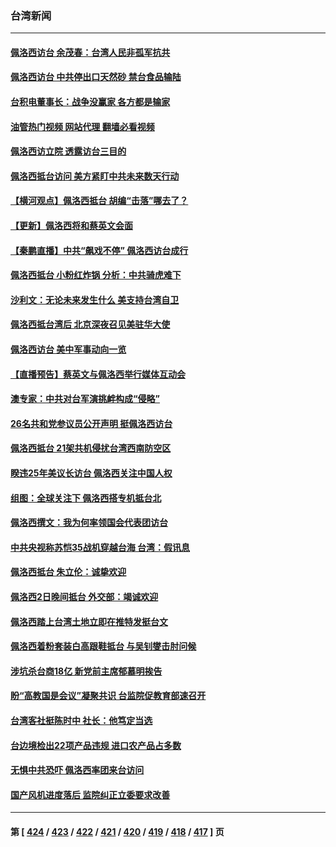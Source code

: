### 台湾新闻
---
#### [佩洛西访台 余茂春：台湾人民非孤军抗共](../../pages/ncid1349361/n13794306.md?08031245) 
#### [佩洛西访台 中共停出口天然砂 禁台食品输陆](../../pages/ncid1349361/n13794300.md?08031245) 
#### [台积电董事长：战争没赢家 各方都是输家](../../pages/ncid1349361/n13794320.md?08031245) 
#### [油管热门视频 网站代理 翻墙必看视频](http://209.222.30.114:81/youtube.html?08031245)
#### [佩洛西访立院 透露访台三目的](../../pages/ncid1349361/n13794333.md?08031245) 
#### [佩洛西抵台访问 美方紧盯中共未来数天行动](../../pages/ncid1349361/n13794244.md?08031245) 
#### [【横河观点】佩洛西抵台 胡编“击落”哪去了？](../../pages/ncid1349361/n13794186.md?08031245) 
#### [【更新】佩洛西将和蔡英文会面](../../pages/ncid1349361/n13794177.md?08031245) 
#### [【秦鹏直播】中共“飙戏不停” 佩洛西访台成行](../../pages/ncid1349361/n13793517.md?08031245) 
#### [佩洛西抵台 小粉红炸锅 分析：中共骑虎难下](../../pages/ncid1349361/n13794147.md?08031245) 
#### [沙利文：无论未来发生什么 美支持台湾自卫](../../pages/ncid1349361/n13794164.md?08031245) 
#### [佩洛西抵台湾后 北京深夜召见美驻华大使](../../pages/ncid1349361/n13794155.md?08031245) 
#### [佩洛西访台 美中军事动向一览](../../pages/ncid1349361/n13794165.md?08031245) 
#### [【直播预告】蔡英文与佩洛西举行媒体互动会](../../pages/ncid1349361/n13794125.md?08031245) 
#### [澳专家：中共对台军演挑衅构成“侵略”](../../pages/ncid1349361/n13794132.md?08031245) 
#### [26名共和党参议员公开声明 挺佩洛西访台](../../pages/ncid1349361/n13794116.md?08031245) 
#### [佩洛西抵台 21架共机侵扰台湾西南防空区](../../pages/ncid1349361/n13794126.md?08031245) 
#### [睽违25年美议长访台 佩洛西关注中国人权](../../pages/ncid1349361/n13793973.md?08031245) 
#### [组图：全球关注下 佩洛西搭专机抵台北](../../pages/ncid1349361/n13794104.md?08031245) 
#### [佩洛西撰文：我为何率领国会代表团访台](../../pages/ncid1349361/n13794094.md?08031245) 
#### [中共央视称苏恺35战机穿越台海 台湾：假讯息](../../pages/ncid1349361/n13794103.md?08031245) 
#### [佩洛西抵台 朱立伦：诚挚欢迎](../../pages/ncid1349361/n13794087.md?08031245) 
#### [佩洛西2日晚间抵台 外交部：竭诚欢迎](../../pages/ncid1349361/n13794090.md?08031245) 
#### [佩洛西踏上台湾土地立即在推特发挺台文](../../pages/ncid1349361/n13794107.md?08031245) 
#### [佩洛西着粉套装白高跟鞋抵台 与吴钊燮击肘问候](../../pages/ncid1349361/n13794083.md?08031245) 
#### [涉坑杀台商18亿 新党前主席郁慕明挨告](../../pages/ncid1349361/n13794036.md?08031245) 
#### [盼“高教国是会议”凝聚共识 台监院促教育部速召开](../../pages/ncid1349361/n13794045.md?08031245) 
#### [台湾客社挺陈时中 社长：他笃定当选](../../pages/ncid1349361/n13794034.md?08031245) 
#### [台边境检出22项产品违规 进口农产品占多数](../../pages/ncid1349361/n13794046.md?08031245) 
#### [无惧中共恐吓 佩洛西率团来台访问](../../pages/ncid1349361/n13794029.md?08031245) 
#### [国产风机进度落后 监院纠正立委要求改善](../../pages/ncid1349361/n13794038.md?08031245) 

---
#### 第 [ [424](./424.md?08031245) / [423](./423.md?08031245) / [422](./422.md?08031245) / [421](./421.md?08031245) / [420](./420.md?08031245) / [419](./419.md?08031245) / [418](./418.md?08031245) / [417](./417.md?08031245) ] 页
